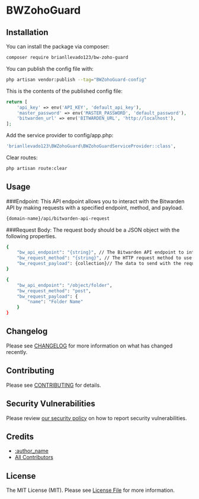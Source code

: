 # BWZohoGuard

## Installation

You can install the package via composer:

```bash
composer require brianllevado123/bw-zoho-guard
```

You can publish the config file with:

```bash
php artisan vendor:publish --tag="BWZohoGuard-config"
```

This is the contents of the published config file:

```php
return [
    'api_key' => env('API_KEY', 'default_api_key'),
    'master_password' => env('MASTER_PASSWORD', 'default_password'),
    'bitwarden_url' => env('BITWARDEN_URL', 'http://localhost'),
];
```

Add the service provider to config/app.php:

```bash
'brianllevado123\BWZohoGuard\BWZohoGuardServiceProvider::class',
```

Clear routes:

```bash
php artisan route:clear
```

## Usage

###Endpoint:
This API endpoint allows you to interact with the Bitwarden API by making requests with a specified endpoint, method, and payload.

```bash
{domain-name}/api/bitwarden-api-request
```


###Request Body:
The request body should be a JSON object with the following properties.

```bash
{
    "bw_api_endpoint": "{string}", // The Bitwarden API endpoint to interact with. Example: "/object/folder"
    "bw_request_method": "{string}", // The HTTP request method to use. Example: "post", "get", "put", "delete"
    "bw_request_payload": {collection}// The data to send with the request
}
```
```bash
{
    "bw_api_endpoint": "/object/folder",
    "bw_request_method": "post",
    "bw_request_payload": {
        "name": "Folder Name"
    }
}
```

## Changelog

Please see [CHANGELOG](CHANGELOG.md) for more information on what has changed recently.

## Contributing

Please see [CONTRIBUTING](CONTRIBUTING.md) for details.

## Security Vulnerabilities

Please review [our security policy](../../security/policy) on how to report security vulnerabilities.

## Credits

- [:author_name](https://github.com/brianllevado123)
- [All Contributors](../../contributors)

## License

The MIT License (MIT). Please see [License File](LICENSE.md) for more information.
